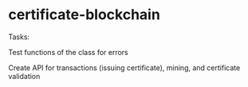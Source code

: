 # certificate-blockchain

Tasks:

Test functions of the class for errors

Create API for transactions (issuing certificate), mining, and certificate validation
